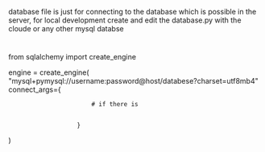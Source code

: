 database file is just for connecting to the database which is possible in the server, for local development create and edit the database.py with the cloude or any other mysql databse 

#

from sqlalchemy import create_engine

engine = create_engine(
    "mysql+pymysql://username:password@host/databese?charset=utf8mb4"
        connect_args={
                           
                           # if there is
                                
                           
                       }

)
#

